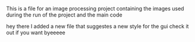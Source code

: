 This is a file for an image processing project containing the images used during the run of the project and the main code



hey there I added a new file that suggestes a new style for the gui check it out if you want byeeeee